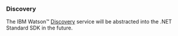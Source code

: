 ### Discovery
The IBM Watson™ [Discovery][discovery] service will be abstracted into the .NET Standard SDK in the future.
<!-- The IBM Watson™ [Discovery][discovery] service makes it possible to rapidly build cognitive, cloud-based exploration applications that unlock actionable insights hidden in unstructured data - including your own proprietary data, as well as public and third-party data. -->

<!-- ### Installation
#### Nuget
```

PM > Install-Package IBM.WatsonDeveloperCloud.Discovery -Pre

```
#### Project.json
```JSON

"dependencies": {
   "IBM.WatsonDeveloperCloud.Discovery": "0.1.0-alpha"
}

``` -->
<!-- ### Usage
The IBM Watson™ [Discovery][discovery] Service uses data analysis combined with cognitive intuition in order to take your unstructured data and enrich it so that you can query it to return the information that you need from it. -->

<!-- #### Create an environment
Creates an environment for the service instance. Note: You can create only one environment per service instance. Attempting to create another environment for the same service instance results in an error.
```cs
``` -->

<!-- #### List environments
List existing environments for the service instance.
```cs
``` -->

<!-- #### List environment details
Gets detailed information about the specified environment.
```cs
``` -->

<!-- #### Update an environment
Updates an existing environment.
```cs
``` -->

<!-- #### Delete an environment
Deletes an existing environment.
```cs
``` -->

<!-- #### Add an configuration
Adds a configuration to the service instance.
```cs
``` -->

<!-- #### List configurations
Lists existing configurations for the service instance.
```cs
``` -->

<!-- ##### List configuration details
Get information about the specified configuration.
```cs
``` -->

<!-- ##### Update a configuration
Replaces an existing configuration. This operation completely replaces the previous configuration. Important: Do not attempt to replace the default configuration.

The new configuration can contain one or more of the configuration_id, updated, or created elements, but the elements are ignored and do not generate errors to enable pasting in another existing configuration. You can also provide a new configuration with none of the three elements.

Documents are processed with a snapshot of the configuration that was in place at the time the document was submitted for ingestion. This means documents that were already submitted are not processed with the new configuration.
```cs
``` -->

<!-- ##### Delete a configuration
Deletes an existing configuration from the service instance.

The delete operation is performed unconditionally. A delete request succeeds even if the configuration is referenced by a collection or document ingestion. However, documents that have already been submitted for processing continue to use the deleted configuration; documents are always processed with a snapshot of the configuration as it existed at the time the document was submitted.
```cs
``` -->

<!-- ##### Test your configuration on a document
Run a sample document against your configuration or the default configuration and return diagnostic information designed to help you understand how the document was processed. The document is not added to a collection.
```cs
``` -->

<!-- ##### Create an collection
Creates a new collection for storing documents.
```cs
``` -->

<!-- ##### List collections
Display a list of existing collections.
```cs
``` -->

<!-- ##### List collection details
Show detailed information about an existing collection.
```cs
``` -->

<!-- ##### Update an collection
Creates a new collection for storing documents.
```cs
``` -->

<!-- ##### List fields
Gets a list of the unique fields, and each field's type, that are stored in a collection's index.
```cs
``` -->

<!-- ##### Delete an collection
Deletes an existing collection.
```cs
``` -->

<!-- ##### Add a document
Add a document to your collection.
```cs
``` -->

<!-- ##### Update a document
Update or partially update a document to create or replace an existing document.
```cs
``` -->

<!-- ##### List document details
Display status information about a submitted document.
```cs
``` -->

<!-- ##### Delete a document
Delete a document from a collection.
```cs
``` -->

<!-- ##### Queries
Query the documents in your collection.

Once your content is uploaded and enriched by the Discovery service, you can build queries to search your content. For a deep dive into queries, see [Building Queries and Delivering Content][discovery-query].
```cs
``` -->

[discovery]: http://www.ibm.com/watson/developercloud/discovery/api/v1/
[discovery-query]: http://www.ibm.com/watson/developercloud/doc/discovery/using.shtml
